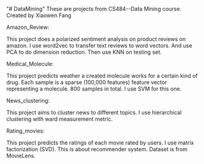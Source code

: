 "# DataMining" These are projects from CS484--Data Mining course. Created by
Xiaowen Fang

Amazon_Review:

This project does a polarized sentiment analysis on product reviews on amazon. I
use word2vec to transfer text reviews to word vectors. And use PCA to do
dimension reduction. Then use KNN on testing set.

Medical_Molecule:

This project predicts weather a created molecule works for a certain kind of
drug. Each sample is a sparse (100,000 features) feature vector representing a
molecule. 800 samples in total. I use SVM for this one.

News_clustering:

This project aims to cluster news to different topics. I use hierarchical
clustering with ward measurement metric.

Rating_movies:

This project predicts the ratings of each movie rated by users. I use matrix
factorization (SVD).  This is about recommender system. Dataset is from
MovieLens.

